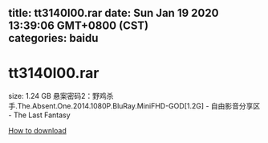 
title: tt3140l00.rar
date: Sun Jan 19 2020 13:39:06 GMT+0800 (CST)    
categories: baidu
---

# tt3140l00.rar
size: 1.24 GB
 悬案密码2：野鸡杀手.The.Absent.One.2014.1080P.BluRay.MiniFHD-GOD[1.2G] - 自由影音分享区 - The Last Fantasy
 

[How to download](https://bpcam.bemobtrk.com/go/2ceec3aa-1ca2-46d6-b9ff-aaa5c184517c?jno=174)